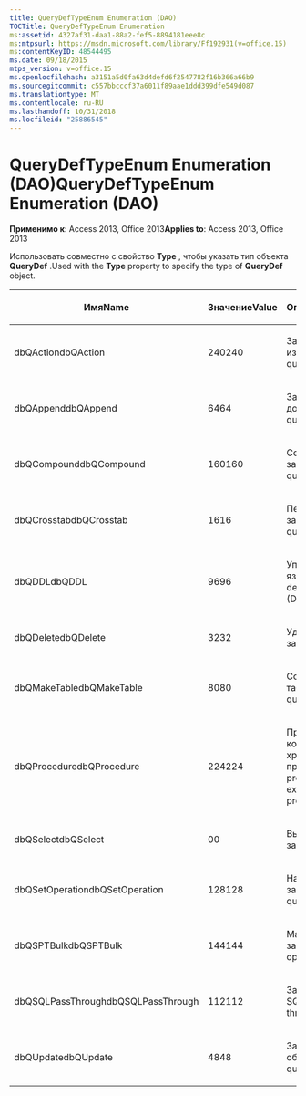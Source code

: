 ```yaml
---
title: QueryDefTypeEnum Enumeration (DAO)
TOCTitle: QueryDefTypeEnum Enumeration
ms:assetid: 4327af31-daa1-88a2-fef5-8894181eee8c
ms:mtpsurl: https://msdn.microsoft.com/library/Ff192931(v=office.15)
ms:contentKeyID: 48544495
ms.date: 09/18/2015
mtps_version: v=office.15
ms.openlocfilehash: a3151a5d0fa63d4defd6f2547782f16b366a66b9
ms.sourcegitcommit: c557bbcccf37a6011f89aae1ddd399dfe549d087
ms.translationtype: MT
ms.contentlocale: ru-RU
ms.lasthandoff: 10/31/2018
ms.locfileid: "25886545"
---
```

# <a name="querydeftypeenum-enumeration-dao"></a><span data-ttu-id="76297-102">QueryDefTypeEnum Enumeration (DAO)</span><span class="sxs-lookup"><span data-stu-id="76297-102">QueryDefTypeEnum Enumeration (DAO)</span></span>


<span data-ttu-id="76297-103">**Применимо к**: Access 2013, Office 2013</span><span class="sxs-lookup"><span data-stu-id="76297-103">**Applies to**: Access 2013, Office 2013</span></span>

<span data-ttu-id="76297-104">Использовать совместно с свойство **Type** , чтобы указать тип объекта **QueryDef** .</span><span class="sxs-lookup"><span data-stu-id="76297-104">Used with the **Type** property to specify the type of **QueryDef** object.</span></span>

<table>
<colgroup>
<col style="width: 33%" />
<col style="width: 33%" />
<col style="width: 33%" />
</colgroup>
<thead>
<tr class="header">
<th><p><span data-ttu-id="76297-105">Имя</span><span class="sxs-lookup"><span data-stu-id="76297-105">Name</span></span></p></th>
<th><p><span data-ttu-id="76297-106">Значение</span><span class="sxs-lookup"><span data-stu-id="76297-106">Value</span></span></p></th>
<th><p><span data-ttu-id="76297-107">Описание</span><span class="sxs-lookup"><span data-stu-id="76297-107">Description</span></span></p></th>
</tr>
</thead>
<tbody>
<tr class="odd">
<td><p><span data-ttu-id="76297-108">dbQAction</span><span class="sxs-lookup"><span data-stu-id="76297-108">dbQAction</span></span></p></td>
<td><p><span data-ttu-id="76297-109">240</span><span class="sxs-lookup"><span data-stu-id="76297-109">240</span></span></p></td>
<td><p><span data-ttu-id="76297-110">Запрос на изменение</span><span class="sxs-lookup"><span data-stu-id="76297-110">Action query</span></span></p></td>
</tr>
<tr class="even">
<td><p><span data-ttu-id="76297-111">dbQAppend</span><span class="sxs-lookup"><span data-stu-id="76297-111">dbQAppend</span></span></p></td>
<td><p><span data-ttu-id="76297-112">64</span><span class="sxs-lookup"><span data-stu-id="76297-112">64</span></span></p></td>
<td><p><span data-ttu-id="76297-113">Запрос на добавление</span><span class="sxs-lookup"><span data-stu-id="76297-113">Append query</span></span></p></td>
</tr>
<tr class="odd">
<td><p><span data-ttu-id="76297-114">dbQCompound</span><span class="sxs-lookup"><span data-stu-id="76297-114">dbQCompound</span></span></p></td>
<td><p><span data-ttu-id="76297-115">160</span><span class="sxs-lookup"><span data-stu-id="76297-115">160</span></span></p></td>
<td><p><span data-ttu-id="76297-116">Составной запрос</span><span class="sxs-lookup"><span data-stu-id="76297-116">Compound query</span></span></p></td>
</tr>
<tr class="even">
<td><p><span data-ttu-id="76297-117">dbQCrosstab</span><span class="sxs-lookup"><span data-stu-id="76297-117">dbQCrosstab</span></span></p></td>
<td><p><span data-ttu-id="76297-118">16</span><span class="sxs-lookup"><span data-stu-id="76297-118">16</span></span></p></td>
<td><p><span data-ttu-id="76297-119">Перекрестный запрос</span><span class="sxs-lookup"><span data-stu-id="76297-119">Crosstab query</span></span></p></td>
</tr>
<tr class="odd">
<td><p><span data-ttu-id="76297-120">dbQDDL</span><span class="sxs-lookup"><span data-stu-id="76297-120">dbQDDL</span></span></p></td>
<td><p><span data-ttu-id="76297-121">96</span><span class="sxs-lookup"><span data-stu-id="76297-121">96</span></span></p></td>
<td><p><span data-ttu-id="76297-122">Управляющий запрос языка DDL</span><span class="sxs-lookup"><span data-stu-id="76297-122">Data-definition language (DDL) query</span></span></p></td>
</tr>
<tr class="even">
<td><p><span data-ttu-id="76297-123">dbQDelete</span><span class="sxs-lookup"><span data-stu-id="76297-123">dbQDelete</span></span></p></td>
<td><p><span data-ttu-id="76297-124">32</span><span class="sxs-lookup"><span data-stu-id="76297-124">32</span></span></p></td>
<td><p><span data-ttu-id="76297-125">Удаление запросов</span><span class="sxs-lookup"><span data-stu-id="76297-125">Delete query</span></span></p></td>
</tr>
<tr class="odd">
<td><p><span data-ttu-id="76297-126">dbQMakeTable</span><span class="sxs-lookup"><span data-stu-id="76297-126">dbQMakeTable</span></span></p></td>
<td><p><span data-ttu-id="76297-127">80</span><span class="sxs-lookup"><span data-stu-id="76297-127">80</span></span></p></td>
<td><p><span data-ttu-id="76297-128">Создание таблицы</span><span class="sxs-lookup"><span data-stu-id="76297-128">Make-table query</span></span></p></td>
</tr>
<tr class="even">
<td><p><span data-ttu-id="76297-129">dbQProcedure</span><span class="sxs-lookup"><span data-stu-id="76297-129">dbQProcedure</span></span></p></td>
<td><p><span data-ttu-id="76297-130">224</span><span class="sxs-lookup"><span data-stu-id="76297-130">224</span></span></p></td>
<td><p><span data-ttu-id="76297-131">Процедура SQL, который выполняет хранимую процедуру</span><span class="sxs-lookup"><span data-stu-id="76297-131">SQL procedure that executes a stored procedure</span></span></p></td>
</tr>
<tr class="odd">
<td><p><span data-ttu-id="76297-132">dbQSelect</span><span class="sxs-lookup"><span data-stu-id="76297-132">dbQSelect</span></span></p></td>
<td><p><span data-ttu-id="76297-133">0</span><span class="sxs-lookup"><span data-stu-id="76297-133">0</span></span></p></td>
<td><p><span data-ttu-id="76297-134">Выберите запрос</span><span class="sxs-lookup"><span data-stu-id="76297-134">Select query</span></span></p></td>
</tr>
<tr class="even">
<td><p><span data-ttu-id="76297-135">dbQSetOperation</span><span class="sxs-lookup"><span data-stu-id="76297-135">dbQSetOperation</span></span></p></td>
<td><p><span data-ttu-id="76297-136">128</span><span class="sxs-lookup"><span data-stu-id="76297-136">128</span></span></p></td>
<td><p><span data-ttu-id="76297-137">Набор операция запроса</span><span class="sxs-lookup"><span data-stu-id="76297-137">Set operation query</span></span></p></td>
</tr>
<tr class="odd">
<td><p><span data-ttu-id="76297-138">dbQSPTBulk</span><span class="sxs-lookup"><span data-stu-id="76297-138">dbQSPTBulk</span></span></p></td>
<td><p><span data-ttu-id="76297-139">144</span><span class="sxs-lookup"><span data-stu-id="76297-139">144</span></span></p></td>
<td><p><span data-ttu-id="76297-140">Массовой операции запроса</span><span class="sxs-lookup"><span data-stu-id="76297-140">Bulk operation query</span></span></p></td>
</tr>
<tr class="even">
<td><p><span data-ttu-id="76297-141">dbQSQLPassThrough</span><span class="sxs-lookup"><span data-stu-id="76297-141">dbQSQLPassThrough</span></span></p></td>
<td><p><span data-ttu-id="76297-142">112</span><span class="sxs-lookup"><span data-stu-id="76297-142">112</span></span></p></td>
<td><p><span data-ttu-id="76297-143">Запрос к серверу SQL</span><span class="sxs-lookup"><span data-stu-id="76297-143">SQL pass-through query</span></span></p></td>
</tr>
<tr class="odd">
<td><p><span data-ttu-id="76297-144">dbQUpdate</span><span class="sxs-lookup"><span data-stu-id="76297-144">dbQUpdate</span></span></p></td>
<td><p><span data-ttu-id="76297-145">48</span><span class="sxs-lookup"><span data-stu-id="76297-145">48</span></span></p></td>
<td><p><span data-ttu-id="76297-146">Запрос на обновление</span><span class="sxs-lookup"><span data-stu-id="76297-146">Update query</span></span></p></td>
</tr>
</tbody>
</table>

